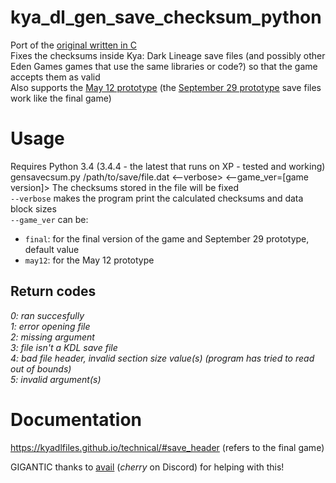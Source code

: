# kya_dl_gen_save_checksum_python
Port of the [original written in C](https://github.com/KyaDLFiles/kya\_dl\_gen_save\_checksum)  
Fixes the checksums inside Kya: Dark Lineage save files (and possibly other Eden Games games that use the same libraries or code?) so that the game accepts them as valid  
Also supports the [May 12 prototype](https://hiddenpalace.org/Kya:_Dark_Lineage_\(May_12,_2003_prototype\)) (the [September 29 prototype](https://hiddenpalace.org/Kya:_Dark_Lineage_\(Sep_29,_2003_prototype\)) save files work like the final game)

# Usage
Requires Python 3.4 (3.4.4 - the latest that runs on XP - tested and working)  
gensavecsum.py /path/to/save/file.dat <--verbose> <--game_ver=\[game version\]>
The checksums stored in the file will be fixed  
`--verbose` makes the program print the calculated checksums and data block sizes  
`--game_ver` can be:
- `final`: for the final version of the game and September 29 prototype, default value
- `may12`: for the May 12 prototype
## Return codes
*0: ran succesfully*  
*1: error opening file*  
*2: missing argument*  
*3: file isn't a KDL save file*  
*4: bad file header, invalid section size value(s) (program has tried to read out of bounds)*  
*5: invalid argument(s)* 

# Documentation
https://kyadlfiles.github.io/technical/#save_header (refers to the final game)

GIGANTIC thanks to [avail](https://github.com/avail) (_cherry_ on Discord) for helping with this!
